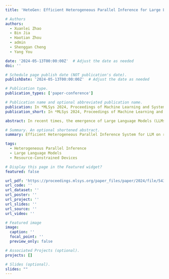 ```yaml
---
title: 'HeteGen: Efficient Heterogeneous Parallel Inference for Large Language Models on Resource-Constrained Devices'

# Authors
authors:
  - Xuanlei Zhao
  - Bin Jia
  - Haotian Zhou
  - admin
  - Shenggan Cheng
  - Yang You

date: '2024-05-13T00:00:00Z'  # Adjust the date as needed
doi: ''

# Schedule page publish date (NOT publication's date).
publishDate: '2024-05-13T00:00:00Z'  # Adjust the date as needed

# Publication type.
publication_types: ['paper-conference']

# Publication name and optional abbreviated publication name.
publication: In *MLSys 2024, Proceedings of Machine Learning and Systems*
publication_short: In *MLSys 2024, Proceedings of Machine Learning and Systems*

abstract: In recent times, the emergence of Large Language Models (LLMs) has resulted in increasingly larger model size, posing challenges for inference on low-resource devices. Prior approaches have explored offloading to facilitate low-memory inference but often suffer from efficiency due to I/O bottlenecks. To achieve low-latency LLMs inference on resource-constrained devices, we introduce HeteGen, a novel approach that presents a principled framework for heterogeneous parallel computing using CPUs and GPUs. Based on this framework, HeteGen further employs heterogeneous parallel computing and asynchronous overlap for LLMs to mitigate I/O bottlenecks. Our experiments demonstrate a substantial improvement in inference speed, surpassing state-of-the-art methods by over 317% at most.

# Summary. An optional shortened abstract.
summary: Efficient Heterogeneous Parallel Inference System for LLM on resource-constrained devices.

tags:
  - Heterogeneous Parallel Inference
  - Large Language Models
  - Resource-Constrained Devices

# Display this page in the Featured widget?
featured: false

url_pdf: 'https://proceedings.mlsys.org/paper_files/paper/2024/file/5431dca75a8d2abc1fb51e89e8324f10-Paper-Conference.pdf'
url_code: ''
url_dataset: ''
url_poster: ''
url_project: ''
url_slides: ''
url_source: ''
url_video: ''

# Featured image
image:
  caption: ''
  focal_point: ''
  preview_only: false

# Associated Projects (optional).
projects: []

# Slides (optional).
slides: ""
---
```

